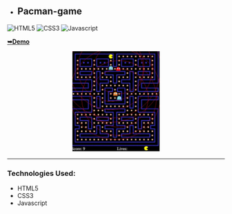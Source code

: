 * ## Pacman-game

![HTML5](https://img.shields.io/badge/html5-%2320232a.svg?style=for-the-badge&logo=html5&logoColor=%2361DAFB)
![CSS3](https://img.shields.io/badge/css3-%231572B6.svg?style=for-the-badge&logo=css3&logoColor=white)
![Javascript](https://img.shields.io/badge/javascript-%23323330.svg?style=for-the-badge&logo=react&logoColor=%23F7DF1E)

  <a href="https://juliadooby.github.io/Pacman-game/"><strong>➥Demo</strong></a>

<div align="center"><img src="https://github.com/juliaDooby/Pacman-game/blob/main/Pacman_1.JPG" width="40%" height="20%"></img></div>

---

### Technologies Used:

* HTML5
* CSS3
* Javascript 

